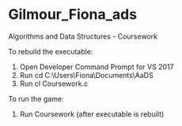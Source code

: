 # Gilmour_Fiona_ads
Algorithms and Data Structures - Coursework

To rebuild the executable:

1. Open Developer Command Prompt for VS 2017
2. Run cd C:\Users\Fiona\Documents\AaDS
3. Run cl Coursework.c

To run the game: 

1. Run Coursework (after executable is rebuilt)
